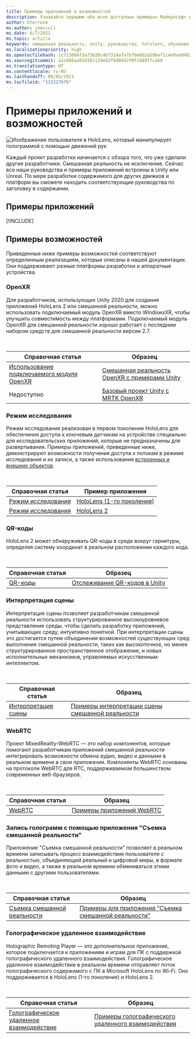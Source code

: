 ```yaml
---
title: Примеры приложений и возможностей
description: Узнавайте первыми обо всех доступных примерах Майкрософт и приложениях-функциях смешанной реальности для HoloLens.
author: hferrone
ms.author: jemccull
ms.date: 6/7/2021
ms.topic: article
keywords: смешанная реальность, unity, руководство, hololens, обучение, примеры, mrtk, режим исследований, hololens 2, qr-коды, webrtc, запись смешанной реальности, удаленное взаимодействие, средства пользовательского интерфейса
ms.localizationpriority: high
ms.openlocfilehash: 1c713604f3a73620c4b7314afe7b70e0b2a59bef1c4e0ae0482c7f0143c38e71
ms.sourcegitcommit: a1c086aa83d381129e62f9d8942f0fc889ffcab0
ms.translationtype: HT
ms.contentlocale: ru-RU
ms.lasthandoff: 08/05/2021
ms.locfileid: "115227676"
---
```

# <a name="samples-and-feature-apps"></a>Примеры приложений и возможностей

![Изображение пользователя в HoloLens, который манипулирует голограммой с помощью движений рук](unreal/images/unreal-developer.jpg)

Каждый проект разработки начинается с обзора того, что уже сделали другие разработчики. Смешанная реальность не исключение. Сейчас все наши руководства и примеры приложений встроены в Unity или Unreal. По мере разработки содержимого для других движков и платформ вы сможете находить соответствующие руководства по заголовку в содержании.

## <a name="sample-apps"></a>Примеры приложений

[!INCLUDE[](includes/tabs-samples.md)]

## <a name="feature-samples"></a>Примеры возможностей

Приведенные ниже примеры возможностей соответствуют определенным реализациям, которые описаны в нашей документации. Они поддерживают разные платформы разработки и аппаратные устройства.

### <a name="openxr"></a>OpenXR

Для разработчиков, использующих Unity 2020 для создания приложений HoloLens 2 или смешанной реальности, можно использовать подключаемый модуль OpenXR вместо WindowsXR, чтобы улучшить совместимость между платформами. Подключаемый модуль OpenXR для смешанной реальности хорошо работает с последним набором средств для смешанной реальности версии 2.7.

<br>

| Справочная статья | Образец |
| --- | --- |
| [Использование подключаемого модуля OpenXR](./unity/xr-project-setup.md) | [Смешанная реальность OpenXR с примерами Unity](https://github.com/microsoft/OpenXR-Unity-MixedReality-Samples) |
| Недоступно | [Базовый проект Unity с MRTK OpenXR](https://github.com/microsoft/UnityOpenXRMRTKBase) |

### <a name="research-mode"></a>Режим исследования

Режим исследования реализован в первом поколении HoloLens для обеспечения доступа к ключевым датчикам на устройстве специально для исследовательских приложений, которые не предназначены для развертывания. Примеры приложений, приведенные ниже, демонстрируют возможности получения доступа к потокам в режиме исследования и их записи, а также использования [встроенных и внешних объектов](/windows/mixed-reality/locatable-camera#locating-the-device-camera-in-the-world).

<br>

| Справочная статья | Пример приложения |
| --- | --- |
| [Режим исследования](platform-capabilities-and-apis/research-mode.md) | [HoloLens (1-го поколения)](https://github.com/microsoft/HoloLensForCV/tree/master/Samples) |
| [Режим исследования](platform-capabilities-and-apis/research-mode.md) | [HoloLens 2](https://github.com/microsoft/HoloLens2ForCV/tree/main/Samples) |

### <a name="qr-codes"></a>QR-коды

HoloLens 2 может обнаруживать QR-коды в среде вокруг гарнитуры, определяя систему координат в реальном расположении каждого кода.

<br>

| Справочная статья | Образец |
| --- | --- |
| [QR-коды](platform-capabilities-and-apis/qr-code-tracking.md) | [Отслеживание QR-кодов в Unity](https://github.com/microsoft/MixedReality-QRCode-Sample) |

### <a name="scene-understanding"></a>Интерпретация сцены

Интерпретация сцены позволяет разработчикам смешанной реальности использовать структурированное высокоуровневое представление среды, чтобы сделать разработку приложений, учитывающих среду, интуитивно понятной. При интерпретации сцены это достигается путем объединения возможностей существующих сред выполнения смешанной реальности, таких как высокоточное, но менее структурированное пространственное отображение, и новых исполнительных механизмов, управляемых искусственным интеллектом.

<br>

| Справочная статья | Образец |
| --- | --- |
| [Интерпретация сцены](../design/scene-understanding.md) | [Примеры интерпретации сцены смешанной реальности](https://github.com/microsoft/MixedReality-SceneUnderstanding-Samples) |

### <a name="webrtc"></a>WebRTC

Проект MixedReality-WebRTC — это набор компонентов, которые помогают разработчикам приложений смешанной реальности интегрировать возможности обмена аудио, видео и данными в реальном времени в свои приложения. Компоненты WebRTC основаны на протоколе WebRTC для RTC, поддерживаемом большинством современных веб-браузеров.

<br>

| Справочная статья | Образец |
| --- | --- |
| [WebRTC](https://microsoft.github.io/MixedReality-WebRTC) | [Примеры приложений WebRTC](https://github.com/microsoft/MixedReality-WebRTC/tree/master/examples) |

### <a name="holographic-mixed-reality-capture"></a>Запись голограмм с помощью приложения "Съемка смешанной реальности"

Приложение "Съемка смешанной реальности" позволяет в реальном времени записывать процесс взаимодействия пользователя с реальностью, объединяющей реальный и цифровой миры, в формате фото и видео, а также в реальном времени обмениваться этими данными с другими пользователями.

<br>

| Справочная статья | Образец |
| --- | --- |
| [Съемка смешанной реальности](platform-capabilities-and-apis/mixed-reality-capture-for-developers.md) | [Примеры для приложения "Съемка смешанной реальности"](/samples/microsoft/windows-universal-samples/holographicmixedrealitycapture/) |

### <a name="holographic-remoting"></a>Голографическое удаленное взаимодействие

Holographic Remoting Player — это дополнительное приложение, которое подключается к приложениям и играм для ПК с поддержкой голографического удаленного взаимодействия. Голографическое удаленное взаимодействие в реальном времени отправляет поток голографического содержимого с ПК в Microsoft HoloLens по Wi-Fi. Оно поддерживается в HoloLens (1-го поколения) и HoloLens 2.

<br>

| Справочная статья | Образец |
| --- | --- |
| [Голографическое удаленное взаимодействие](platform-capabilities-and-apis/holographic-remoting-player.md) | [Примеры голографического удаленного взаимодействия](https://github.com/microsoft/MixedReality-HolographicRemoting-Samples) |